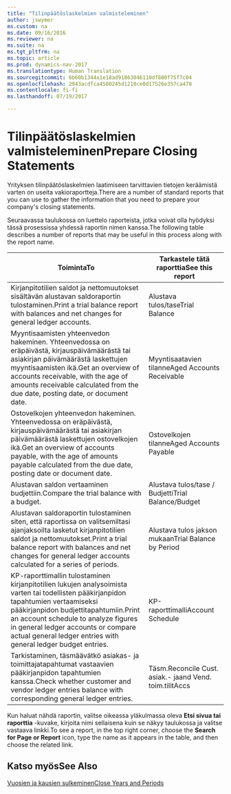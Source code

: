 ```yaml
---
title: "Tilinpäätöslaskelmien valmisteleminen"
author: jswymer
ms.custom: na
ms.date: 09/16/2016
ms.reviewer: na
ms.suite: na
ms.tgt_pltfrm: na
ms.topic: article
ms.prod: dynamics-nav-2017
ms.translationtype: Human Translation
ms.sourcegitcommit: 6b60b1344a1e18ad91863046110df880f75f7c04
ms.openlocfilehash: 2943acdfca4580245d1210ce0d17526e357ca478
ms.contentlocale: fi-fi
ms.lasthandoff: 07/19/2017

---
```

# <a name="prepare-closing-statements"></a><span data-ttu-id="ab9ef-102">Tilinpäätöslaskelmien valmisteleminen</span><span class="sxs-lookup"><span data-stu-id="ab9ef-102">Prepare Closing Statements</span></span>
<span data-ttu-id="ab9ef-103">Yrityksen tilinpäätöslaskelmien laatimiseen tarvittavien tietojen keräämistä varten on useita vakioraportteja.</span><span class="sxs-lookup"><span data-stu-id="ab9ef-103">There are a number of standard reports that you can use to gather the information that you need to prepare your company's closing statements.</span></span>

<span data-ttu-id="ab9ef-104">Seuraavassa taulukossa on luettelo raporteista, jotka voivat olla hyödyksi tässä prosessissa yhdessä raportin nimen kanssa.</span><span class="sxs-lookup"><span data-stu-id="ab9ef-104">The following table describes a number of reports that may be useful in this process along with the report name.</span></span>


|<span data-ttu-id="ab9ef-105">Toiminta</span><span class="sxs-lookup"><span data-stu-id="ab9ef-105">To</span></span>     |<span data-ttu-id="ab9ef-106">Tarkastele tätä raporttia</span><span class="sxs-lookup"><span data-stu-id="ab9ef-106">See this report</span></span>       |
|-------|----------------------|
|<span data-ttu-id="ab9ef-107">Kirjanpitotilien saldot ja nettomuutokset sisältävän alustavan saldoraportin tulostaminen.</span><span class="sxs-lookup"><span data-stu-id="ab9ef-107">Print a trial balance report with balances and net changes for general ledger accounts.</span></span>|<span data-ttu-id="ab9ef-108">Alustava tulos/tase</span><span class="sxs-lookup"><span data-stu-id="ab9ef-108">Trial Balance</span></span>|
|<span data-ttu-id="ab9ef-109">Myyntisaamisten yhteenvedon hakeminen. Yhteenvedossa on eräpäivästä, kirjauspäivämäärästä tai asiakirjan päivämäärästä laskettujen myyntisaamisten ikä.</span><span class="sxs-lookup"><span data-stu-id="ab9ef-109">Get an overview of accounts receivable, with the age of amounts receivable calculated from the due date, posting date, or document date.</span></span>|<span data-ttu-id="ab9ef-110">Myyntisaatavien tilanne</span><span class="sxs-lookup"><span data-stu-id="ab9ef-110">Aged Accounts Receivable</span></span>|
|<span data-ttu-id="ab9ef-111">Ostovelkojen yhteenvedon hakeminen. Yhteenvedossa on eräpäivästä, kirjauspäivämäärästä tai asiakirjan päivämäärästä laskettujen ostovelkojen ikä.</span><span class="sxs-lookup"><span data-stu-id="ab9ef-111">Get an overview of accounts payable, with the age of amounts payable calculated from the due date, posting date or document date.</span></span>|<span data-ttu-id="ab9ef-112">Ostovelkojen tilanne</span><span class="sxs-lookup"><span data-stu-id="ab9ef-112">Aged Accounts Payable</span></span>|
|<span data-ttu-id="ab9ef-113">Alustavan saldon vertaaminen budjettiin.</span><span class="sxs-lookup"><span data-stu-id="ab9ef-113">Compare the trial balance with a budget.</span></span>|<span data-ttu-id="ab9ef-114">Alustava tulos/tase / Budjetti</span><span class="sxs-lookup"><span data-stu-id="ab9ef-114">Trial Balance/Budget</span></span>|
|<span data-ttu-id="ab9ef-115">Alustavan saldoraportin tulostaminen siten, että raportissa on valitsemiltasi ajanjaksoilta lasketut kirjanpitotilien saldot ja nettomuutokset.</span><span class="sxs-lookup"><span data-stu-id="ab9ef-115">Print a trial balance report with balances and net changes for general ledger accounts calculated for a series of periods.</span></span>|<span data-ttu-id="ab9ef-116">Alustava tulos jakson mukaan</span><span class="sxs-lookup"><span data-stu-id="ab9ef-116">Trial Balance by Period</span></span>|
|<span data-ttu-id="ab9ef-117">KP-raporttimallin tulostaminen kirjanpitotilien lukujen analysoimista varten tai todellisten pääkirjanpidon tapahtumien vertaamiseksi pääkirjanpidon budjettitapahtumiin.</span><span class="sxs-lookup"><span data-stu-id="ab9ef-117">Print an account schedule to analyze figures in general ledger accounts or compare actual general ledger entries with general ledger budget entries.</span></span>|<span data-ttu-id="ab9ef-118">KP-raporttimalli</span><span class="sxs-lookup"><span data-stu-id="ab9ef-118">Account Schedule</span></span>|
|<span data-ttu-id="ab9ef-119">Tarkistaminen, täsmäävätkö asiakas- ja toimittajatapahtumat vastaavien pääkirjanpidon tapahtumien kanssa.</span><span class="sxs-lookup"><span data-stu-id="ab9ef-119">Check whether customer and vendor ledger entries balance with corresponding general ledger entries.</span></span>|<span data-ttu-id="ab9ef-120">Täsm.</span><span class="sxs-lookup"><span data-stu-id="ab9ef-120">Reconcile Cust.</span></span> <span data-ttu-id="ab9ef-121">asiak.- ja</span><span class="sxs-lookup"><span data-stu-id="ab9ef-121">and Vend.</span></span> <span data-ttu-id="ab9ef-122">toim.tilit</span><span class="sxs-lookup"><span data-stu-id="ab9ef-122">Accs</span></span>|
<span data-ttu-id="ab9ef-123">Kun haluat nähdä raportin, valitse oikeassa yläkulmassa oleva **Etsi sivua tai raporttia** -kuvake, kirjoita nimi sellaisena kuin se näkyy taulukossa ja valitse vastaava linkki.</span><span class="sxs-lookup"><span data-stu-id="ab9ef-123">To see a report, in the top right corner, choose the **Search for Page or Report** icon, type the name as it appears in the table, and then choose the related link.</span></span>
## <a name="see-also"></a><span data-ttu-id="ab9ef-124">Katso myös</span><span class="sxs-lookup"><span data-stu-id="ab9ef-124">See Also</span></span>
[<span data-ttu-id="ab9ef-125">Vuosien ja kausien sulkeminen</span><span class="sxs-lookup"><span data-stu-id="ab9ef-125">Close Years and Periods</span></span>](year-close-years-periods.md)

